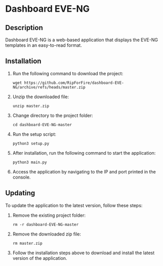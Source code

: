 # Dashboard EVE-NG

## Description

Dashboard EVE-NG is a web-based application that displays the EVE-NG templates in an easy-to-read format.

## Installation

1. Run the following command to download the project:

    ```
    wget https://github.com/RipForFire/dashboard-EVE-NG/archive/refs/heads/master.zip
    ```

2. Unzip the downloaded file:

    ```
    unzip master.zip
    ```

3. Change directory to the project folder:

    ```
    cd dashboard-EVE-NG-master
    ```

4. Run the setup script:

    ```
    python3 setup.py
    ```

5. After installation, run the following command to start the application:

    ```
    python3 main.py
    ```

6. Access the application by navigating to the IP and port printed in the console.

## Updating

To update the application to the latest version, follow these steps:

1. Remove the existing project folder:

    ```
    rm -r dashboard-EVE-NG-master
    ```

2. Remove the downloaded zip file:

    ```
    rm master.zip
    ```

3. Follow the installation steps above to download and install the latest version of the application.

